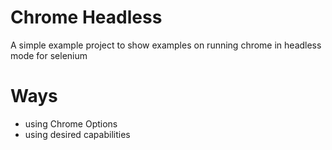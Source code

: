 # Chrome Headless 

A simple example project to show examples on running chrome in headless mode for selenium 


# Ways 
 - using Chrome Options 
 - using desired capabilities 
